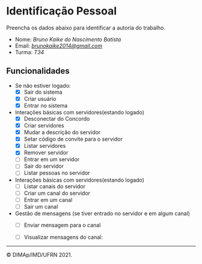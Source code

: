 ﻿# Identificação Pessoal

Preencha os dados abaixo para identificar a autoria do trabalho.

- Nome: *Bruno Kaike do Nascimento Batista*
- Email: *brunokaike2014@gmail.com*
- Turma: *T34*

## Funcionalidades

- Se não estiver logado:
  - [x] Sair do sistema
  - [x] Criar usuário
  - [x] Entrar no sistema
- Interações básicas com servidores(estando logado)
  - [x] Desconectar do Concordo
  - [x] Criar servidores
  - [x] Mudar a descrição do servidor
  - [x] Setar código de convite para o servidor
  - [x] Listar servidores
  - [x] Remover servidor
  - [ ] Entrar em um servidor
  - [ ] Sair do servidor
  - [ ] Listar pessoas no servidor

- Interações básicas com servidores(estando logado)
  - [ ] Listar canais do servidor
  - [ ] Criar um canal do servidor 
  - [ ] Entrar em um canal
  - [ ] Sair um canal

- Gestão de mensagens (se tiver entrado no servidor e em algum canal)
  - [ ] Enviar mensagem para o canal
  - [ ] Visualizar mensagens do canal:


--------
&copy; DIMAp/IMD/UFRN 2021.

